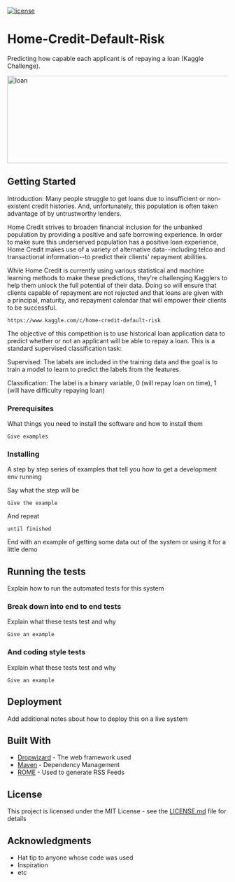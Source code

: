[![license](https://img.shields.io/github/license/mashape/apistatus.svg?maxAge=2592000)](https://github.com/rakshithvasudev/Home-Credit-Default-Risk/blob/master/License.md)


# Home-Credit-Default-Risk
Predicting how capable each applicant is of repaying a loan (Kaggle Challenge).

<img src="https://github.com/rakshithvasudev/Home-Credit-Default-Risk/blob/master/final%20presentation/images/loan.jpg" alt="loan" width="600" height="200"/>

## Getting Started

Introduction: Many people struggle to get loans due to insufficient or non-existent credit histories. And, unfortunately, this population is often taken advantage of by untrustworthy lenders.

Home Credit strives to broaden financial inclusion for the unbanked population by providing a positive and safe borrowing experience. In order to make sure this underserved population has a positive loan experience, Home Credit makes use of a variety of alternative data--including telco and transactional information--to predict their clients' repayment abilities.

While Home Credit is currently using various statistical and machine learning methods to make these predictions, they're challenging Kagglers to help them unlock the full potential of their data. Doing so will ensure that clients capable of repayment are not rejected and that loans are given with a principal, maturity, and repayment calendar that will empower their clients to be successful.

```
https://www.kaggle.com/c/home-credit-default-risk
```
The objective of this competition is to use historical loan application data to predict whether or not an applicant will be able to repay a loan. This is a standard supervised classification task:

Supervised: The labels are included in the training data and the goal is to train a model to learn to predict the labels from the features.

Classification: The label is a binary variable, 0 (will repay loan on time), 1 (will have difficulty repaying loan)

### Prerequisites

What things you need to install the software and how to install them

```
Give examples
```

### Installing

A step by step series of examples that tell you how to get a development env running

Say what the step will be

```
Give the example
```

And repeat

```
until finished
```

End with an example of getting some data out of the system or using it for a little demo

## Running the tests

Explain how to run the automated tests for this system

### Break down into end to end tests

Explain what these tests test and why

```
Give an example
```

### And coding style tests

Explain what these tests test and why

```
Give an example
```

## Deployment

Add additional notes about how to deploy this on a live system

## Built With

* [Dropwizard](http://www.dropwizard.io/1.0.2/docs/) - The web framework used
* [Maven](https://maven.apache.org/) - Dependency Management
* [ROME](https://rometools.github.io/rome/) - Used to generate RSS Feeds

 
## License

This project is licensed under the MIT License - see the [LICENSE.md](LICENSE.md) file for details

## Acknowledgments

* Hat tip to anyone whose code was used
* Inspiration
* etc
